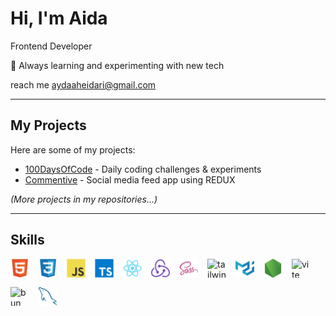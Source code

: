 # Hi, I'm Aida 

 Frontend Developer 
  
🚀 Always learning and experimenting with new tech

reach me aydaaheidari@gmail.com

---

## My Projects
Here are some of my projects:

- [100DaysOfCode](https://github.com/eyeedev/100DaysOfCode) - Daily coding challenges & experiments  
- [Commentive](https://github.com/eyeedev/Commentive) - Social media feed app using REDUX
 

*(More projects in my repositories…)*

---

## Skills

<div style="display: flex; flex-wrap: wrap; gap: 15px;">
  <!-- HTML -->
  <img src="https://raw.githubusercontent.com/devicons/devicon/master/icons/html5/html5-original.svg" alt="html5" width="30" height="30"/>
  <!-- CSS -->
  <img src="https://raw.githubusercontent.com/devicons/devicon/master/icons/css3/css3-original.svg" alt="css3" width="30" height="30"/>
  <!-- JavaScript -->
  <img src="https://raw.githubusercontent.com/devicons/devicon/master/icons/javascript/javascript-original.svg" alt="javascript" width="30" height="30"/>
  <!-- TypeScript -->
  <img src="https://raw.githubusercontent.com/devicons/devicon/master/icons/typescript/typescript-original.svg" alt="typescript" width="30" height="30"/>
  <!-- React -->
  <img src="https://raw.githubusercontent.com/devicons/devicon/master/icons/react/react-original.svg" alt="react" width="30" height="30"/>
  <!-- Redux -->
  <img src="https://raw.githubusercontent.com/devicons/devicon/master/icons/redux/redux-original.svg" alt="redux" width="30" height="30"/>
  <!-- Sass -->
  <img src="https://raw.githubusercontent.com/devicons/devicon/master/icons/sass/sass-original.svg" alt="sass" width="30" height="30"/>
  <!-- Tailwind CSS -->
  <img src="https://www.vectorlogo.zone/logos/tailwindcss/tailwindcss-icon.svg" alt="tailwind" width="30" height="30"/>
  <!-- Material UI -->
  <img src="https://raw.githubusercontent.com/devicons/devicon/master/icons/materialui/materialui-original.svg" alt="materialui" width="30" height="30"/>
  <!-- Node.js -->
  <img src="https://raw.githubusercontent.com/devicons/devicon/master/icons/nodejs/nodejs-original.svg" alt="nodejs" width="30" height="30"/>
  <!-- Vite -->
  <img src="https://vitejs.dev/logo.svg" alt="vite" width="30" height="30"/>
  <!-- Bun -->
  <img src="https://cdn.jsdelivr.net/gh/simple-icons/simple-icons/icons/bun.svg" alt="bun" width="30" height="30"/>
  <!-- MySQL -->
  <img src="https://raw.githubusercontent.com/devicons/devicon/master/icons/mysql/mysql-original.svg" alt="mysql" width="30" height="30"/>
</div>




